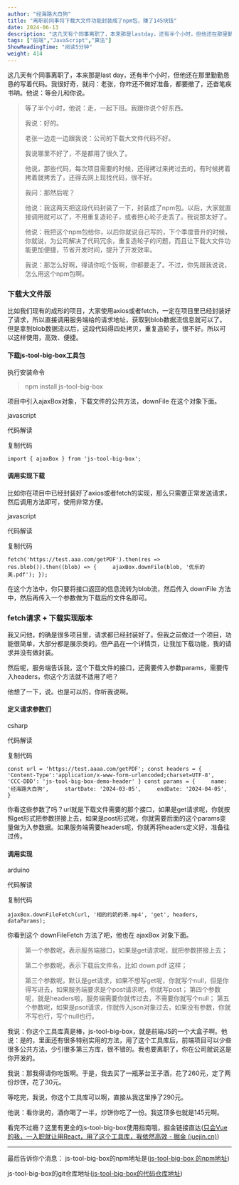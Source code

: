 ```yaml
---
author: "经海路大白狗"
title: "离职前同事将下载大文件功能封装成了npm包，赚了145块钱"
date: 2024-06-13
description: "这几天有个同事离职了，本来那是lastday，还有半个小时，但他还在那里勤勤恳恳的写着代码。我很好奇，就问：老张，你咋还不做好准备，都要撤了，还奋笔疾书呐。他说：等会儿和你说。下载大文件版比如我"
tags: ["前端","JavaScript","算法"]
ShowReadingTime: "阅读5分钟"
weight: 414
---
```

这几天有个同事离职了，本来那是last day，还有半个小时，但他还在那里勤勤恳恳的写着代码。我很好奇，就问：老张，你咋还不做好准备，都要撤了，还奋笔疾书呐。他说：等会儿和你说。

> 等了半个小时，他说：走，一起下班。我跟你说个好东西。
> 
> 我说：好的。
> 
> 老张一边走一边跟我说：公司的下载大文件代码不好。
> 
> 我说哪里不好了，不是都用了很久了。
> 
> 他说，那些代码，每次项目需要的时候，还得拷过来拷过去的，有时候拷着拷着就拷丢了，还得去网上现找代码，很不好。
> 
> 我问：那然后呢？
> 
> 他说：我这两天把这段代码封装了一下，封装成了npm包。以后，大家就直接调用就可以了，不用重复造轮子，或者担心轮子走丢了。我说那太好了。
> 
> 他说：我把这个npm包给你，以后你就说自己写的，下个季度晋升的时候，你就说，为公司解决了代码冗余，重复造轮子的问题，而且让下载大文件功能更加便捷，节省开发时间，提升了开发效率。
> 
> 我说：那怎么好啊，得请你吃个饭啊，你都要走了。不过，你先跟我说说，怎么用这个npm包啊。

### 下载大文件版

比如我们现有的成形的项目，大家使用axios或者fetch，一定在项目里已经封装好了请求，所以直接调用服务端给的请求地址，获取到blob数据流信息就可以了。但是拿到blob数据流以后，这段代码得四处拷贝，重复造轮子，很不好。所以可以这样使用，高效、便捷。

#### 下载js-tool-big-box工具包

执行安装命令

> npm install js-tool-big-box

项目中引入ajaxBox对象，下载文件的公共方法，downFile 在这个对象下面。

javascript

 代码解读

复制代码

`import { ajaxBox } from 'js-tool-big-box';`

#### 调用实现下载

比如你在项目中已经封装好了axios或者fetch的实现，那么只需要正常发送请求，然后调用方法即可，使用非常方便。

javascript

 代码解读

复制代码

`fetch('https://test.aaa.com/getPDF').then(res => res.blob()).then((blob) => {     ajaxBox.downFile(blob, '优乐的美.pdf'); });`

在这个方法中，你只要将接口返回的信息流转为blob流，然后传入 downFile 方法中，然后再传入一个参数做为下载后的文件名即可。

### fetch请求 + 下载实现版本

我又问他，的确是很多项目里，请求都已经封装好了。但我之前做过一个项目，功能很简单，大部分都是展示类的。但产品在一个详情页，让我加下载功能，我的请求并没有做封装。

然后呢，服务端告诉我，这个下载文件的接口，还需要传入参数params，需要传入headers，你这个方法就不适用了吧？

他想了一下，说。也是可以的，你听我说啊。

#### 定义请求参数们

csharp

 代码解读

复制代码

`const url = 'https://test.aaaa.com/getPDF'; const headers = {     'Content-Type':'application/x-www-form-urlencoded;charset=UTF-8',     'CCC-DDD': 'js-tool-big-box-demo-header' } const params = {     name: '经海路大白狗',     startDate: '2024-03-05',     endDate: '2024-04-05', }`

你看这些参数了吗？url就是下载文件需要的那个接口，如果是get请求呢，你就按照get形式把参数拼接上去，如果是post形式呢，你就需要后面的这个params变量做为入参数据。如果服务端需要headers呢，你就再将headers定义好，准备往过传。

#### 调用实现

arduino

 代码解读

复制代码

`ajaxBox.downFileFetch(url, '相的约奶的茶.mp4', 'get', headers, dataParams);`

你看到这个 downFileFetch 方法了吧，他也在 ajaxBox 对象下面。

> 第一个参数呢，表示服务端接口，如果是get请求呢，就把参数拼接上去；
> 
> 第二个参数呢，表示下载后文件名，比如 down.pdf 这样；
> 
> 第三个参数呢，默认是get请求，如果不想写get呢，你就写个null，但是你得写进去，如果服务端要求是个post请求呢，你就写post； 第四个参数呢，就是headers啦，服务端需要你就传过去，不需要你就写个null； 第五个参数呢，如果是psot请求，你就传入json对象过去，如果没有参数，你就不写也行，写个null也行。

我说：你这个工具库真是棒，js-tool-big-box，就是前端JS的一个大盒子啊。他说：是的，里面还有很多特别实用的方法，用了这个工具库后，前端项目可以少些很多公共方法，少引很多第三方库，很不错的。我也要离职了，你在公司就说这是你开发的。

我说：那我得请你吃饭啊。于是，我去买了一瓶茅台王子酒，花了260元，定了两份炒饼，花了30元。

等吃完，我说，你这个工具库可以啊，直接从我这里挣了290元。

他说：看你说的，酒你喝了一半，炒饼你吃了一份。我这顶多也就是145元啊。

看完不过瘾？这里有更全的js-tool-big-box使用指南哦，掘金链接直达([只会Vue的我，一入职就让用React，用了这个工具库，我依然高效 - 掘金 (juejin.cn)](https://juejin.cn/post/7383650248265465867 "https://juejin.cn/post/7383650248265465867"))

* * *

最后告诉你个消息： js-tool-big-box的npm地址是([js-tool-big-box 的npm地址](https://link.juejin.cn?target=https%3A%2F%2Fwww.npmjs.com%2Fpackage%2Fjs-tool-big-box%3FactiveTab%3Dcode "https://www.npmjs.com/package/js-tool-big-box?activeTab=code"))

js-tool-big-box的git仓库地址([js-tool-big-box的代码仓库地址](https://link.juejin.cn?target=https%3A%2F%2Fgithub.com%2FjsToolBigBox%2Fjs-tool-big-box "https://github.com/jsToolBigBox/js-tool-big-box"))